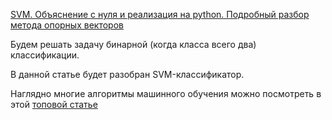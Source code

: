 [SVM. Объяснение с нуля и реализация на python. Подробный разбор метода опорных векторов](https://habr.com/ru/company/ods/blog/484148/)


Будем решать задачу бинарной (когда класса всего два) классификации. 

B данной статье будет разобран SVM-классификатор.


Наглядно многие алгоритмы машинного обучения можно посмотреть в этой [топовой статье](https://vas3k.ru/blog/machine_learning/)